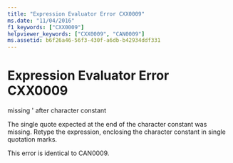 ```yaml
---
title: "Expression Evaluator Error CXX0009"
ms.date: "11/04/2016"
f1_keywords: ["CXX0009"]
helpviewer_keywords: ["CXX0009", "CAN0009"]
ms.assetid: b6f26a46-56f3-430f-a6db-b42934ddf331
---
```

# Expression Evaluator Error CXX0009

missing ' after character constant

The single quote expected at the end of the character constant was missing. Retype the expression, enclosing the character constant in single quotation marks.

This error is identical to CAN0009.
